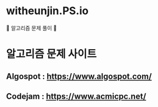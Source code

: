 # witheunjin.PS.io
:notebook_with_decorative_cover: 알고리즘 문제 풀이 :notebook_with_decorative_cover:


# 알고리즘 문제 사이트
## Algospot : https://www.algospot.com/
## Codejam : https://www.acmicpc.net/
